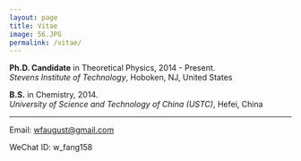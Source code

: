 ```yaml
---
layout: page
title: Vitae
image: 56.JPG
permalink: /vitae/
---
```




**Ph.D. Candidate** in Theoretical Physics, 2014 - Present.  
*Stevens Institute of Technology*, Hoboken, NJ, United States



**B.S.** in Chemistry,  2014.  
*University of Science and Technology of China (USTC)*, Hefei, China

****

Email: wfaugust@gmail.com

WeChat ID: w_fang158

